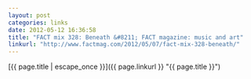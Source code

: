 ```yaml
---
layout: post
categories: links
date: 2012-05-12 16:36:58
title: "FACT mix 328: Beneath &#8211; FACT magazine: music and art"
linkurl: "http://www.factmag.com/2012/05/07/fact-mix-328-beneath/"
---
```

[{{ page.title | escape_once }}]({{ page.linkurl }} "{{ page.title }}")
